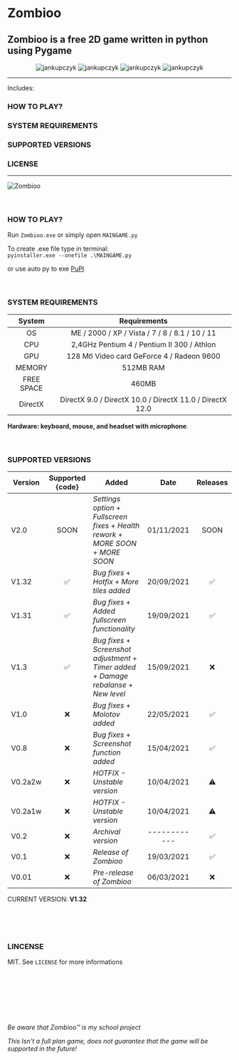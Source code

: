 # Zombioo
## Zombioo is a free 2D game written in python using Pygame

<p align="center">
  <img src="https://img.shields.io/github/issues/jankupczyk/Zombioo?color=critical&style=for-the-badge" alt="jankupczyk" />
  <img src="https://img.shields.io/github/stars/jankupczyk/Zombioo?color=success&style=for-the-badge" alt="jankupczyk" />
  <img src="https://img.shields.io/github/forks/jankupczyk/Zombioo?color=success&style=for-the-badge" alt="jankupczyk" />
  <img src="https://img.shields.io/github/license/jankupczyk/Zombioo?color=important&style=for-the-badge" alt="jankupczyk" />
</p>

---
Includes:
### HOW TO PLAY?
### SYSTEM REQUIREMENTS
### SUPPORTED VERSIONS
### LICENSE
---


![Zombioo](demo/demoNEW.gif)
<br />
<br />
<br />
### HOW TO PLAY?
Run ```Zombioo.exe``` or simply open ```MAINGAME.py```

To create .exe file type in terminal:     
```pyinstaller.exe --onefile .\MAINGAME.py```



or use auto py to exe
[PuPI](https://pypi.org/project/auto-py-to-exe/)
<br />
<br /> 
<br />
### SYSTEM REQUIREMENTS 

| System     | Requirements                                                       |
|:----------:|:------------------------------------------------------------------:|
| OS         | ME / 2000 / XP / Vista / 7 / 8 / 8.1 / 10 / 11                     |
| CPU        | 2,4GHz Pentium 4 / Pentium II 300  / Athlon                        |
| GPU        | 128 Мб Video card GeForce 4 / Radeon 9600                          |
| MEMORY     | 512MB RAM                                                          |
| FREE SPACE | 460MB                                                              |
| DirectX    | DirectX 9.0 / DirectX 10.0 / DirectX 11.0 / DirectX 12.0           |

<b>Hardware: keyboard, mouse, and headset with microphone</b>.
<br />
<br />
<br />

### SUPPORTED VERSIONS
| Version | Supported {code}   | Added                                                                                            | Date       | Releases           |
| ------- |:------------------:| ------------------------------------------------------------------------------------------------ |:----------:|:------------------:|
| V2.0    | SOON               | *Settings option* + *Fullscreen fixes* + *Health rework* + *MORE SOON* + *MORE SOON*             | 01/11/2021 | SOON               |
| V1.32   | :white_check_mark: | *Bug fixes* + *Hotfix* + *More tiles added*                                                      | 20/09/2021 | :white_check_mark: |
| V1.31   | :white_check_mark: | *Bug fixes* + *Added fullscreen functionality*                                                   | 19/09/2021 | :white_check_mark: |
| V1.3    | :white_check_mark: | *Bug fixes* + *Screenshot adjustment* + *Timer added* + *Damage rebalanse* + *New level*         | 15/09/2021 | :x:                |
| V1.0    | :x:                | *Bug fixes* + *Molotov added*                                                                    | 22/05/2021 | :white_check_mark: |
| V0.8    | :x:                | *Bug fixes* + *Screenshot function added*                                                        | 15/04/2021 | :white_check_mark: |
| V0.2a2w | :x:                | *HOTFIX - Unstable version*                                                                      | 10/04/2021 | :warning:          |
| V0.2a1w | :x:                | *HOTFIX - Unstable version*                                                                      | 10/04/2021 | :warning:          |
| V0.2    | :x:                | *Archival version*                                                                               |------------| :white_check_mark: |
| V0.1    | :x:                | *Release of Zombioo*                                                                             | 19/03/2021 | :white_check_mark: |
| V0.01   | :x:                | *Pre-release of Zombioo*                                                                         | 06/03/2021 | :x:                |

CURRENT VERSION: <b>V1.32</b>

<br />
<br />
<br />
 
### LINCENSE

MIT. See ```LICENSE``` for more informations

<br />
<br />
<br />
<br />
<br />
<br /> 

*Be aware that Zombioo™ is my school project*

*This Isn't a full plan game, does not guarantee that the game will be supported in the future!*
